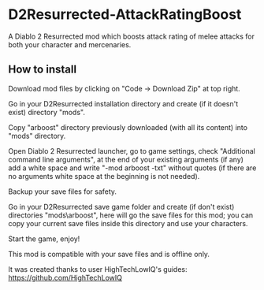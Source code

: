 # D2Resurrected-AttackRatingBoost
A Diablo 2 Resurrected mod which boosts attack rating of melee attacks for both your character and mercenaries.

## How to install
Download mod files by clicking on "Code -> Download Zip" at top right.

Go in your D2Resurrected installation directory and create (if it doesn't exist) directory "mods".

Copy "arboost" directory previously downloaded (with all its content) into "mods" directory.

Open Diablo 2 Resurrected launcher, go to game settings, check "Additional command line arguments", at the end of your existing arguments (if any) add a white space and write "-mod arboost -txt" without quotes (if there are no arguments white space at the beginning is not needed).

Backup your save files for safety.

Go in your D2Resurrected save game folder and create (if don't exist) directories "mods\arboost", here will go the save files for this mod; you can copy your current save files inside this directory and use your characters.

Start the game, enjoy!

This mod is compatible with your save files and is offline only.

It was created thanks to user HighTechLowIQ's guides: https://github.com/HighTechLowIQ
